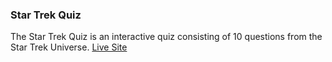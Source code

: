 ### Star Trek Quiz

The Star Trek Quiz is an interactive quiz consisting of 10 questions from the Star Trek Universe.
[Live Site](https://d-claffey-code-institute.github.io/PP2--Star-Trek-Quiz-2/)

